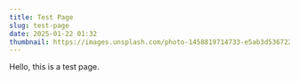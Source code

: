 ```yaml
---
title: Test Page
slug: test-page
date: 2025-01-22 01:32
thumbnail: https://images.unsplash.com/photo-1458819714733-e5ab3d536722?q=80&w=1887&auto=format&fit=crop&ixlib=rb-4.0.3&ixid=M3wxMjA3fDB8MHxwaG90by1wYWdlfHx8fGVufDB8fHx8fA%3D%3D
---
```

Hello, this is a test page.
